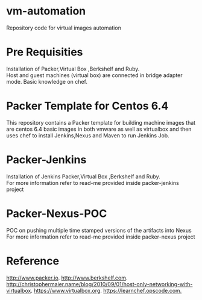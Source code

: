 vm-automation
=============

Repository code for virtual images automation

# Pre Requisities

Installation of Packer,Virtual Box ,Berkshelf and Ruby.  
Host and guest machines (virtual box) are connected in bridge adapter mode.
Basic knowledge on chef. 

# Packer Template for Centos 6.4 

This repository contains a Packer template for building machine images
that are centos 6.4 basic images in both vmware as well as virtualbox and then uses chef to install Jenkins,Nexus and Maven
to run Jenkins Job.

  
# Packer-Jenkins

Installation of Jenkins Packer,Virtual Box ,Berkshelf and Ruby.  
For more information refer to read-me provided inside packer-jenkins project

# Packer-Nexus-POC
 
POC on pushing multiple time stamped versions of the artifacts into Nexus      
For more information refer to read-me provided inside packer-nexus project

# Reference

http://www.packer.io.
http://www.berkshelf.com.
http://christophermaier.name/blog/2010/09/01/host-only-networking-with-virtualbox.
https://www.virtualbox.org.
https://learnchef.opscode.com.‎
